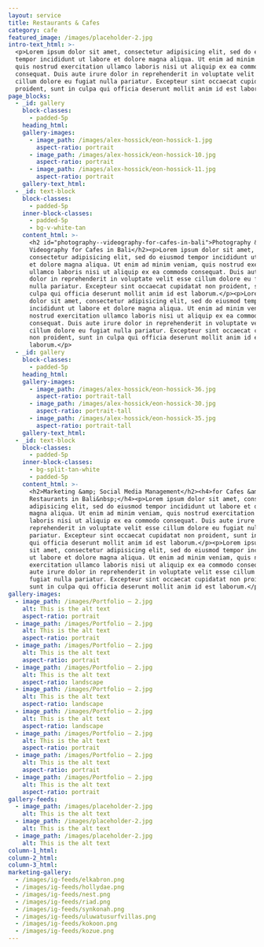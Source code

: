 ```yaml
---
layout: service
title: Restaurants & Cafes
category: cafe
featured_image: /images/placeholder-2.jpg
intro-text_html: >-
  <p>Lorem ipsum dolor sit amet, consectetur adipisicing elit, sed do eiusmod
  tempor incididunt ut labore et dolore magna aliqua. Ut enim ad minim veniam,
  quis nostrud exercitation ullamco laboris nisi ut aliquip ex ea commodo
  consequat. Duis aute irure dolor in reprehenderit in voluptate velit esse
  cillum dolore eu fugiat nulla pariatur. Excepteur sint occaecat cupidatat non
  proident, sunt in culpa qui officia deserunt mollit anim id est laborum.</p>
page_blocks:
  - _id: gallery
    block-classes:
      - padded-5p
    heading_html:
    gallery-images:
      - image_path: /images/alex-hossick/eon-hossick-1.jpg
        aspect-ratio: portrait
      - image_path: /images/alex-hossick/eon-hossick-10.jpg
        aspect-ratio: portrait
      - image_path: /images/alex-hossick/eon-hossick-11.jpg
        aspect-ratio: portrait
    gallery-text_html:
  - _id: text-block
    block-classes:
      - padded-5p
    inner-block-classes:
      - padded-5p
      - bg-v-white-tan
    content_html: >-
      <h2 id="photography--videography-for-cafes-in-bali">Photography &amp;
      Videography for Cafes in Bali</h2><p>Lorem ipsum dolor sit amet,
      consectetur adipisicing elit, sed do eiusmod tempor incididunt ut labore
      et dolore magna aliqua. Ut enim ad minim veniam, quis nostrud exercitation
      ullamco laboris nisi ut aliquip ex ea commodo consequat. Duis aute irure
      dolor in reprehenderit in voluptate velit esse cillum dolore eu fugiat
      nulla pariatur. Excepteur sint occaecat cupidatat non proident, sunt in
      culpa qui officia deserunt mollit anim id est laborum.</p><p>Lorem ipsum
      dolor sit amet, consectetur adipisicing elit, sed do eiusmod tempor
      incididunt ut labore et dolore magna aliqua. Ut enim ad minim veniam, quis
      nostrud exercitation ullamco laboris nisi ut aliquip ex ea commodo
      consequat. Duis aute irure dolor in reprehenderit in voluptate velit esse
      cillum dolore eu fugiat nulla pariatur. Excepteur sint occaecat cupidatat
      non proident, sunt in culpa qui officia deserunt mollit anim id est
      laborum.</p>
  - _id: gallery
    block-classes:
      - padded-5p
    heading_html:
    gallery-images:
      - image_path: /images/alex-hossick/eon-hossick-36.jpg
        aspect-ratio: portrait-tall
      - image_path: /images/alex-hossick/eon-hossick-30.jpg
        aspect-ratio: portrait-tall
      - image_path: /images/alex-hossick/eon-hossick-35.jpg
        aspect-ratio: portrait-tall
    gallery-text_html:
  - _id: text-block
    block-classes:
      - padded-5p
    inner-block-classes:
      - bg-split-tan-white
      - padded-5p
    content_html: >-
      <h2>Marketing &amp; Social Media Management</h2><h4>for Cafes &amp;
      Restaurants in Bali&nbsp;</h4><p>Lorem ipsum dolor sit amet, consectetur
      adipisicing elit, sed do eiusmod tempor incididunt ut labore et dolore
      magna aliqua. Ut enim ad minim veniam, quis nostrud exercitation ullamco
      laboris nisi ut aliquip ex ea commodo consequat. Duis aute irure dolor in
      reprehenderit in voluptate velit esse cillum dolore eu fugiat nulla
      pariatur. Excepteur sint occaecat cupidatat non proident, sunt in culpa
      qui officia deserunt mollit anim id est laborum.</p><p>Lorem ipsum dolor
      sit amet, consectetur adipisicing elit, sed do eiusmod tempor incididunt
      ut labore et dolore magna aliqua. Ut enim ad minim veniam, quis nostrud
      exercitation ullamco laboris nisi ut aliquip ex ea commodo consequat. Duis
      aute irure dolor in reprehenderit in voluptate velit esse cillum dolore eu
      fugiat nulla pariatur. Excepteur sint occaecat cupidatat non proident,
      sunt in culpa qui officia deserunt mollit anim id est laborum.</p>
gallery-images:
  - image_path: /images/Portfolio – 2.jpg
    alt: This is the alt text
    aspect-ratio: portrait
  - image_path: /images/Portfolio – 2.jpg
    alt: This is the alt text
    aspect-ratio: portrait
  - image_path: /images/Portfolio – 2.jpg
    alt: This is the alt text
    aspect-ratio: portrait
  - image_path: /images/Portfolio – 2.jpg
    alt: This is the alt text
    aspect-ratio: landscape
  - image_path: /images/Portfolio – 2.jpg
    alt: This is the alt text
    aspect-ratio: landscape
  - image_path: /images/Portfolio – 2.jpg
    alt: This is the alt text
    aspect-ratio: landscape
  - image_path: /images/Portfolio – 2.jpg
    alt: This is the alt text
    aspect-ratio: portrait
  - image_path: /images/Portfolio – 2.jpg
    alt: This is the alt text
    aspect-ratio: portrait
  - image_path: /images/Portfolio – 2.jpg
    alt: This is the alt text
    aspect-ratio: portrait
gallery-feeds:
  - image_path: /images/placeholder-2.jpg
    alt: This is the alt text
  - image_path: /images/placeholder-2.jpg
    alt: This is the alt text
  - image_path: /images/placeholder-2.jpg
    alt: This is the alt text
column-1_html:
column-2_html:
column-3_html:
marketing-gallery:
  - /images/ig-feeds/elkabron.png
  - /images/ig-feeds/hollydae.png
  - /images/ig-feeds/nest.png
  - /images/ig-feeds/riad.png
  - /images/ig-feeds/synkonah.png
  - /images/ig-feeds/uluwatusurfvillas.png
  - /images/ig-feeds/kokoon.png
  - /images/ig-feeds/kozue.png
---
```


